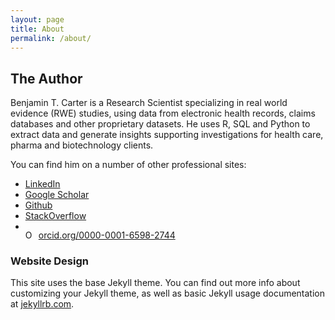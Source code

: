 ```yaml
---
layout: page
title: About
permalink: /about/
---
```


## The Author

Benjamin T. Carter is a Research Scientist specializing in real world evidence (RWE) studies, using data from electronic health records, claims databases and other proprietary datasets. He uses R, SQL and Python to extract data and generate insights supporting investigations for health care, pharma and biotechnology clients.

You can find him on a number of other professional sites:

- [LinkedIn](https://www.linkedin.com/in/bentcarter/)
- [Google Scholar](https://scholar.google.com/citations?user=_it8PVQAAAAJ&hl=en)
- [Github](https://github.com/btcarter)
- [StackOverflow](https://stackoverflow.com/)
- <div itemscope itemtype="https://schema.org/Person"><a itemprop="sameAs" content="https://orcid.org/0000-0001-6598-2744" href="https://orcid.org/0000-0001-6598-2744" target="orcid.widget" rel="noopener noreferrer" style="vertical-align:top;"><img src="https://orcid.org/sites/default/files/images/orcid_16x16.png" style="width:1em;margin-right:.5em;" alt="ORCID iD icon">orcid.org/0000-0001-6598-2744</a></div>

### Website Design
This site uses the base Jekyll theme. You can find out more info about customizing your Jekyll theme, as well as basic Jekyll usage documentation at [jekyllrb.com](https://jekyllrb.com/).
